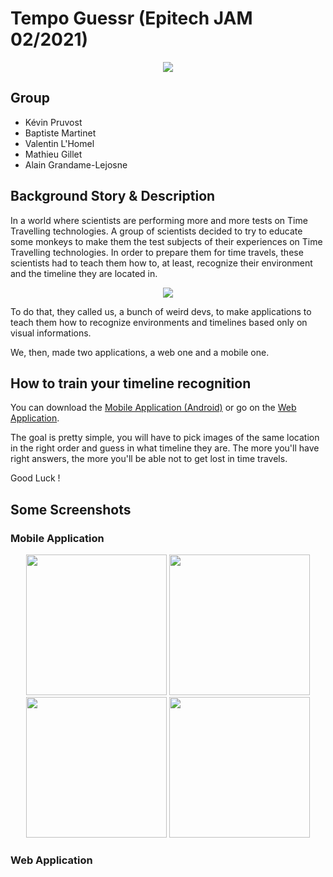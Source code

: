 # Tempo Guessr (Epitech JAM 02/2021)

<p align="center">
  <img src="https://github.com/EpitechIT2020/G-JAM-001-NCY-0-1-jam-kevin.pruvost/blob/master/Resources/gorille.png">
</p>

## Group

* Kévin Pruvost
* Baptiste Martinet
* Valentin L'Homel
* Mathieu Gillet
* Alain Grandame-Lejosne

## Background Story & Description

In a world where scientists are performing more and more tests on Time Travelling technologies. A group of scientists decided to try to educate
some monkeys to make them the test subjects of their experiences on Time Travelling technologies.
In order to prepare them for time travels, these scientists had to teach them how to, at least, recognize their environment and the timeline they are located in.

<p align="center">
  <img src="https://github.com/EpitechIT2020/G-JAM-001-NCY-0-1-jam-kevin.pruvost/blob/master/Resources/lab_but_archi.jpg">
</p>

To do that, they called us, a bunch of weird devs, to make applications to teach them how to recognize environments and timelines based only on visual informations.

We, then, made two applications, a web one and a mobile one.

## How to train your timeline recognition

You can download the [Mobile Application (Android)](https://github.com/EpitechIT2020/G-JAM-001-NCY-0-1-jam-kevin.pruvost/blob/master/Builds/final.apk) or go on the [Web Application]().

The goal is pretty simple, you will have to pick images of the same location in the right order and guess in what timeline they are.
The more you'll have right answers, the more you'll be able not to get lost in time travels.

Good Luck !

## Some Screenshots

### Mobile Application

<p align="center" display="align-block">
  <img src="https://github.com/EpitechIT2020/G-JAM-001-NCY-0-1-jam-kevin.pruvost/blob/master/Screenshots/mobile_1.jpg" width=225>
  <img src="https://github.com/EpitechIT2020/G-JAM-001-NCY-0-1-jam-kevin.pruvost/blob/master/Screenshots/mobile_2.jpg" width=225>
  <img src="https://github.com/EpitechIT2020/G-JAM-001-NCY-0-1-jam-kevin.pruvost/blob/master/Screenshots/mobile_3.jpg" width=225>
  <img src="https://github.com/EpitechIT2020/G-JAM-001-NCY-0-1-jam-kevin.pruvost/blob/master/Screenshots/mobile_4.jpg" width=225>
</p>

### Web Application
